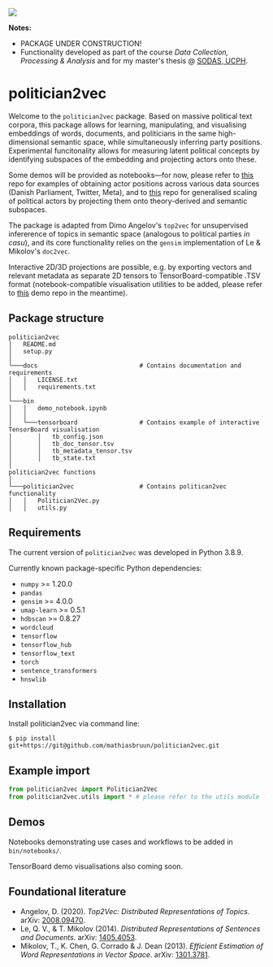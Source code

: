 ![](https://img.shields.io/badge/version-0.0.1-yellow.svg)

**Notes:**
- PACKAGE UNDER CONSTRUCTION!
- Functionality developed as part of the course *Data Collection, Processing & Analysis* and for my master's thesis @ [SODAS, UCPH](https://sodas.ku.dk/).

# politician2vec

Welcome to the `politician2vec` package. Based on massive political text corpora, this package allows for learning, manipulating, and visualising embeddings of words, documents, and politicians in the same high-dimensional semantic space, while simultaneously inferring party positions. Experimental funcitonality allows for measuring latent political concepts by identifying subspaces of the embedding and projecting actors onto these.

Some demos will be provided as notebooks—for now, please refer to [this](https://github.com/mathiasbruun/DCPA) repo for examples of obtaining actor positions across various data sources (Danish Parliament, Twitter, Meta), and to [this](https://github.com/mathiasbruun/GeneralisedPoliticalScaling) repo for generalised scaling of political actors by projecting them onto theory-derived and semantic subspaces.

The package is adapted from Dimo Angelov's `top2vec` for unsupervised infererence of topics in semantic space (analogous to political parties *in casu*), and its core functionality relies on the `gensim` implementation of Le & Mikolov's `doc2vec`.

Interactive 2D/3D projections are possible, e.g. by exporting vectors and relevant metadata as separate 2D tensors to TensorBoard-compatible .TSV format (notebook-compatible visualisation utilities to be added, please refer to [this](https://github.com/mathiasbruun/DCPA) demo repo in the meantime).

## Package structure

```
politician2vec
│   README.md
│   setup.py    
│   
└───docs                            # Contains documentation and requirements
│   │   LICENSE.txt
│   │   requirements.txt
│   
└───bin
│   │   demo_notebook.ipynb
│   │
│   └───tensorboard                 # Contains example of interactive TensorBoard visualisation
│       │   tb_config.json
│       │   tb_doc_tensor.tsv
│       │   tb_metadata_tensor.tsv
│       │   tb_state.txt
│   
politician2vec functions
│
└───politician2vec                  # Contains politican2vec functionality
│   │   Politician2Vec.py
│   │   utils.py
```

## Requirements

The current version of `politician2vec` was developed in Python 3.8.9.

Currently known package-specific Python dependencies:

- `numpy` >= 1.20.0
- `pandas`
- `gensim` >= 4.0.0
- `umap-learn` >= 0.5.1
- `hdbscan` >= 0.8.27
- `wordcloud`
- `tensorflow`
- `tensorflow_hub`
- `tensorflow_text`
- `torch`
- `sentence_transformers`
- `hnswlib`

## Installation

Install politician2vec via command line:

`$ pip install git+https://git@github.com/mathiasbruun/politician2vec.git`

## Example import

```python
from politician2vec import Politician2Vec
from politician2vec.utils import * # please refer to the utils module for further elaboration
```

## Demos

Notebooks demonstrating use cases and workflows to be added in `bin/notebooks/`.

TensorBoard demo visualisations also coming soon.

## Foundational literature

- Angelov, D. (2020). *Top2Vec: Distributed Representations of Topics*. arXiv: [2008.09470](https://arxiv.org/abs/2008.09470).
- Le, Q. V., & T. Mikolov (2014). *Distributed Representations of Sentences and Documents*. arXiv: [1405.4053](https://doi.org/10.48550/arXiv.1405.4053).
- Mikolov, T., K. Chen, G. Corrado & J. Dean (2013). *Efficient Estimation of Word Representations in Vector Space*. arXiv: [1301.3781](https://arxiv.org/abs/1301.3781).